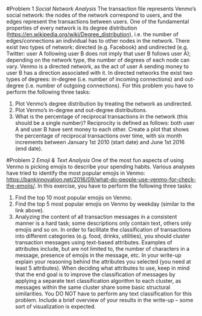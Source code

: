 
#Problem 1 
*Social Network Analysis*
The transaction file represents Venmo’s social network: the nodes of the network correspond to users,
and the edges represent the transactions between users. One of the fundamental properties of every
network is its degree distribution (https://en.wikipedia.org/wiki/Degree_distribution), i.e. the number of
edges/connections an individual has to other nodes in the network. There exist two types of network:
directed (e.g. Facebook) and undirected (e.g. Twitter: user A following user B does not imply that user B
follows user A); depending on the network type, the number of degrees of each node can vary. Venmo is
a directed network, as the act of user A sending money to user B has a direction associated with it. In
directed networks the exist two types of degrees: in-degree (i.e. number of incoming connections) and
out-degree (i.e. number of outgoing connections).
For this problem you have to perform the following three tasks:
1. Plot Venmo’s degree distribution by treating the network as undirected.
2. Plot Venmo’s in-degree and out-degree distributions.
3. What is the percentage of reciprocal transactions in the network (this should be a single
number)? Reciprocity is defined as follows: both user A and user B have sent money to each
other. Create a plot that shows the percentage of reciprocal transactions over time, with six
month increments between January 1st 2010 (start date) and June 1st 2016 (end date).

#Problem 2
*Emoji & Text Analysis*
One of the most fun aspects of using Venmo is picking emojis to describe your spending habits. Various
analyses have tried to identify the most popular emojis in Venmo:
https://bankinnovation.net/2016/09/what-do-people-use-venmo-for-check-the-emojis/.
In this exercise, you have to perform the following three tasks:
1. Find the top 10 most popular emojis on Venmo.
2. Find the top 5 most popular emojis on Venmo by weekday (similar to the link above).
3. Analyzing the content of all transaction messages in a consistent manner is a hard task; some
descriptions only contain text, others only emojis and so on. In order to facilitate the
classification of transactions into different categories (e.g. food, drinks, utilities), you should
cluster transaction messages using text-based attributes. Examples of attributes include, but are
not limited to, the number of characters in a message, presence of emojis in the message, etc. In
your write-up explain your reasoning behind the attributes you selected (you need at least 5
attributes). When deciding what attributes to use, keep in mind that the end goal is to improve
the classification of messages by applying a separate text classification algorithm to each cluster,
as messages within the same cluster share some basic structural similarities. You DO NOT have
to perform any text classification for this problem. Include a brief overview of your results in the
write-up – some sort of visualization is expected.
